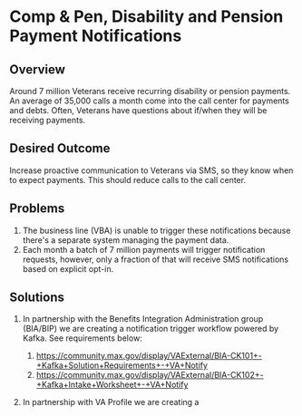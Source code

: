 # Comp & Pen, Disability and Pension Payment Notifications

## Overview
Around 7 million Veterans receive recurring disability or pension payments. An average of 35,000 calls a month come into the call center for payments and debts. Often, Veterans have questions about if/when they will be receiving payments.  

## Desired Outcome
Increase proactive communication to Veterans via SMS, so they know when to expect payments. This should reduce calls to the call center.  

## Problems
1. The business line (VBA) is unable to trigger these notifications because there's a separate system managing the payment data.
2. Each month a batch of 7 million payments will trigger notification requests, however, only a fraction of that will receive SMS notifications based on explicit opt-in.  

## Solutions
1. In partnership with the Benefits Integration Administration group (BIA/BIP) we are creating a notification trigger workflow powered by Kafka. See requirements below:
    1. https://community.max.gov/display/VAExternal/BIA-CK101+-+Kafka+Solution+Requirements+-+VA+Notify
    2. https://community.max.gov/display/VAExternal/BIA-CK102+-+Kafka+Intake+Worksheet+-+VA+Notify

2. In partnership with VA Profile we are creating a
